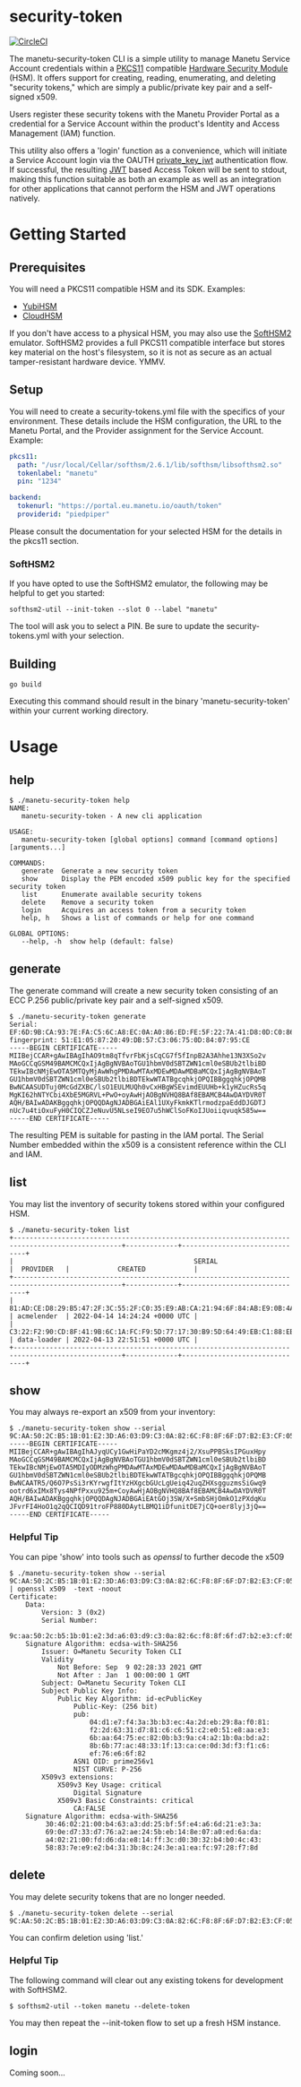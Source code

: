 # security-token

[![CircleCI](https://circleci.com/gh/manetu/security-token/tree/master.svg?style=svg)](https://circleci.com/gh/manetu/security-token/tree/master)

The manetu-security-token CLI is a simple utility to manage Manetu Service Account credentials within a [PKCS11](https://en.wikipedia.org/wiki/PKCS_11) compatible [Hardware Security Module](https://en.wikipedia.org/wiki/Hardware_security_module) (HSM).  It offers support for creating, reading, enumerating, and deleting "security tokens," which are simply a public/private key pair and a self-signed x509.

Users register these security tokens with the Manetu Provider Portal as a credential for a Service Account within the product's Identity and Access Management (IAM) function.

This utility also offers a 'login' function as a convenience, which will initiate a Service Account login via the OAUTH [private_key_jwt](https://openid.net/specs/openid-connect-core-1_0-15.html#ClientAuthentication) authentication flow.  If successful, the resulting [JWT](https://en.wikipedia.org/wiki/JSON_Web_Token) based Access Token will be sent to stdout, making this function suitable as both an example as well as an integration for other applications that cannot perform the HSM and JWT operations natively.

# Getting Started

## Prerequisites

You will need a PKCS11 compatible HSM and its SDK.  Examples:

- [YubiHSM](https://www.yubico.com/products/hardware-security-module/)
- [CloudHSM](https://aws.amazon.com/cloudhsm/)

If you don't have access to a physical HSM, you may also use the [SoftHSM2](https://github.com/opendnssec/SoftHSMv2) emulator.  SoftHSM2 provides a full PKCS11 compatible interface but stores key material on the host's filesystem, so it is not as secure as an actual tamper-resistant hardware device.  YMMV.

## Setup

You will need to create a security-tokens.yml file with the specifics of your environment.  These details include the HSM configuration, the URL to the Manetu Portal, and the Provider assignment for the Service Account.  Example:

```yaml
pkcs11:
  path: "/usr/local/Cellar/softhsm/2.6.1/lib/softhsm/libsofthsm2.so"
  tokenlabel: "manetu"
  pin: "1234"

backend:
  tokenurl: "https://portal.eu.manetu.io/oauth/token"
  providerid: "piedpiper"
```

Please consult the documentation for your selected HSM for the details in the pkcs11 section.

### SoftHSM2
If you have opted to use the SoftHSM2 emulator, the following may be helpful to get you started:
```shell
softhsm2-util --init-token --slot 0 --label "manetu"
```
The tool will ask you to select a PIN.  Be sure to update the security-tokens.yml with your selection.

## Building

```shell
go build
```

Executing this command should result in the binary 'manetu-security-token' within your current working directory.

# Usage

## help

```shell
$ ./manetu-security-token help
NAME:
   manetu-security-token - A new cli application

USAGE:
   manetu-security-token [global options] command [command options] [arguments...]

COMMANDS:
   generate  Generate a new security token
   show      Display the PEM encoded x509 public key for the specified security token
   list      Enumerate available security tokens
   delete    Remove a security token
   login     Acquires an access token from a security token
   help, h   Shows a list of commands or help for one command

GLOBAL OPTIONS:
   --help, -h  show help (default: false)
```

## generate

The generate command will create a new security token consisting of an ECC P.256 public/private key pair and a self-signed x509.

```shell
$ ./manetu-security-token generate
Serial: EF:6D:9B:CA:93:7E:FA:C5:6C:A8:EC:0A:A0:86:ED:FE:5F:22:7A:41:D8:0D:C0:86:17:B5:DC:DD:D7:4A:8D:AF
fingerprint: 51:E1:05:87:20:49:DB:57:C3:06:75:0D:84:07:95:CE
-----BEGIN CERTIFICATE-----
MIIBejCCAR+gAwIBAgIhAO9tm8qTfvrFbKjsCqCG7f5fInpB2A3Ahhe13N3XSo2v
MAoGCCqGSM49BAMCMCQxIjAgBgNVBAoTGU1hbmV0dSBTZWN1cml0eSBUb2tlbiBD
TEkwIBcNMjEwOTA5MTQyMjAwWhgPMDAwMTAxMDEwMDAwMDBaMCQxIjAgBgNVBAoT
GU1hbmV0dSBTZWN1cml0eSBUb2tlbiBDTEkwWTATBgcqhkjOPQIBBggqhkjOPQMB
BwNCAASUDTuj0McGdZXBC/lsO1EULMUQh0vCxHBgWSEvimdEUUHb+k1yHZucRs5q
MgKI62hNTYCbi4XbE5MGRVL+PwO+oyAwHjAOBgNVHQ8BAf8EBAMCB4AwDAYDVR0T
AQH/BAIwADAKBggqhkjOPQQDAgNJADBGAiEAl1UXyFkmkKTlrmodzpaEddDJGDTJ
nUc7u4tiOxuFyH0CIQCZJeNuvU5NLseI9EO7u5hWClSoFKoIJUoiiqvuqk585w==
-----END CERTIFICATE-----
```

The resulting PEM is suitable for pasting in the IAM portal.  The Serial Number embedded within the x509 is a consistent reference within the CLI and IAM.

## list

You may list the inventory of security tokens stored within your configured HSM.

```shell
$ ./manetu-security-token list
+-------------------------------------------------------------------------------------------------+-------------+-------------------------------+
|                                             SERIAL                                              |  PROVIDER   |            CREATED            |
+-------------------------------------------------------------------------------------------------+-------------+-------------------------------+
| 81:AD:CE:D8:29:B5:47:2F:3C:55:2F:C0:35:E9:AB:CA:21:94:6F:84:AB:E9:0B:4A:69:BB:CF:18:4E:60:C2:97 | acmelender  | 2022-04-14 14:24:24 +0000 UTC |
| C3:22:F2:90:CD:8F:41:9B:6C:1A:FC:F9:5D:77:17:30:B9:5D:64:49:EB:C1:88:EB:E3:C5:3F:1A:5D:BD:32:C2 | data-loader | 2022-04-13 22:51:51 +0000 UTC |
+-------------------------------------------------------------------------------------------------+-------------+-------------------------------+
```

## show

You may always re-export an x509 from your inventory:

```shell
$ ./manetu-security-token show --serial 9C:AA:50:2C:B5:1B:01:E2:3D:A6:03:D9:C3:0A:82:6C:F8:8F:6F:D7:B2:E3:CF:05:29:2C:20:F1:AE:C4:7A:72
-----BEGIN CERTIFICATE-----
MIIBejCCAR+gAwIBAgIhAJyqUCy1GwHiPaYD2cMKgmz4j2/XsuPPBSksIPGuxHpy
MAoGCCqGSM49BAMCMCQxIjAgBgNVBAoTGU1hbmV0dSBTZWN1cml0eSBUb2tlbiBD
TEkwIBcNMjEwOTA5MDIyODMzWhgPMDAwMTAxMDEwMDAwMDBaMCQxIjAgBgNVBAoT
GU1hbmV0dSBTZWN1cml0eSBUb2tlbiBDTEkwWTATBgcqhkjOPQIBBggqhkjOPQMB
BwNCAATR5/Q6O7PsSi3rKYrwgfItYzHXgcbGUcLgUeiq42uqZHXsgguzmsSiGwq9
ootrd6xIMx8Tys4NPfPxxu925m+CoyAwHjAOBgNVHQ8BAf8EBAMCB4AwDAYDVR0T
AQH/BAIwADAKBggqhkjOPQQDAgNJADBGAiEAtGOj3SW/X+SmbSHjOmkO1zPXdqKu
JFvrFI4HoO1q2qQCIQD91troFP880DAytLBMQ1iDfunitDE7jCQ+oer8lyj3jQ==
-----END CERTIFICATE-----
```

### Helpful Tip

You can pipe 'show' into tools such as *openssl* to further decode the x509

```shell
$ ./manetu-security-token show --serial 9C:AA:50:2C:B5:1B:01:E2:3D:A6:03:D9:C3:0A:82:6C:F8:8F:6F:D7:B2:E3:CF:05:29:2C:20:F1:AE:C4:7A:72 | openssl x509  -text -noout
Certificate:
    Data:
        Version: 3 (0x2)
        Serial Number:
            9c:aa:50:2c:b5:1b:01:e2:3d:a6:03:d9:c3:0a:82:6c:f8:8f:6f:d7:b2:e3:cf:05:29:2c:20:f1:ae:c4:7a:72
    Signature Algorithm: ecdsa-with-SHA256
        Issuer: O=Manetu Security Token CLI
        Validity
            Not Before: Sep  9 02:28:33 2021 GMT
            Not After : Jan  1 00:00:00 1 GMT
        Subject: O=Manetu Security Token CLI
        Subject Public Key Info:
            Public Key Algorithm: id-ecPublicKey
                Public-Key: (256 bit)
                pub:
                    04:d1:e7:f4:3a:3b:b3:ec:4a:2d:eb:29:8a:f0:81:
                    f2:2d:63:31:d7:81:c6:c6:51:c2:e0:51:e8:aa:e3:
                    6b:aa:64:75:ec:82:0b:b3:9a:c4:a2:1b:0a:bd:a2:
                    8b:6b:77:ac:48:33:1f:13:ca:ce:0d:3d:f3:f1:c6:
                    ef:76:e6:6f:82
                ASN1 OID: prime256v1
                NIST CURVE: P-256
        X509v3 extensions:
            X509v3 Key Usage: critical
                Digital Signature
            X509v3 Basic Constraints: critical
                CA:FALSE
    Signature Algorithm: ecdsa-with-SHA256
         30:46:02:21:00:b4:63:a3:dd:25:bf:5f:e4:a6:6d:21:e3:3a:
         69:0e:d7:33:d7:76:a2:ae:24:5b:eb:14:8e:07:a0:ed:6a:da:
         a4:02:21:00:fd:d6:da:e8:14:ff:3c:d0:30:32:b4:b0:4c:43:
         58:83:7e:e9:e2:b4:31:3b:8c:24:3e:a1:ea:fc:97:28:f7:8d
```

## delete

You may delete security tokens that are no longer needed.

```shell
$ ./manetu-security-token delete --serial 9C:AA:50:2C:B5:1B:01:E2:3D:A6:03:D9:C3:0A:82:6C:F8:8F:6F:D7:B2:E3:CF:05:29:2C:20:F1:AE:C4:7A:72
```

You can confirm deletion using 'list.'

### Helpful Tip

The following command will clear out any existing tokens for development with SoftHSM2.

```shell
$ softhsm2-util --token manetu --delete-token
```

You may then repeat the --init-token flow to set up a fresh HSM instance.

## login

Coming soon...
